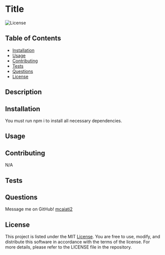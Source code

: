 # Title
![License](https://img.shields.io/badge/License-MIT-blue.svg)


## Table of Contents
- [Installation](#installation)
- [Usage](#usage)
- [Contributing](#contributing)
- [Tests](#tests)
- [Questions](#questions)
- [License](#license)


## Description

## Installation
You must run npm i to install all necessary dependencies.

## Usage

## Contributing
N/A

## Tests

## Questions
Message me on GitHub! [mcaiati2](https://github.com/mcaiati2)

## License
This project is listed under the MIT [License](https://opensource.org/licenses/MIT). You are free to use, modify, and distribute this software in accordance with the terms of the license. For more details, please refer to the LICENSE file in the repository.
